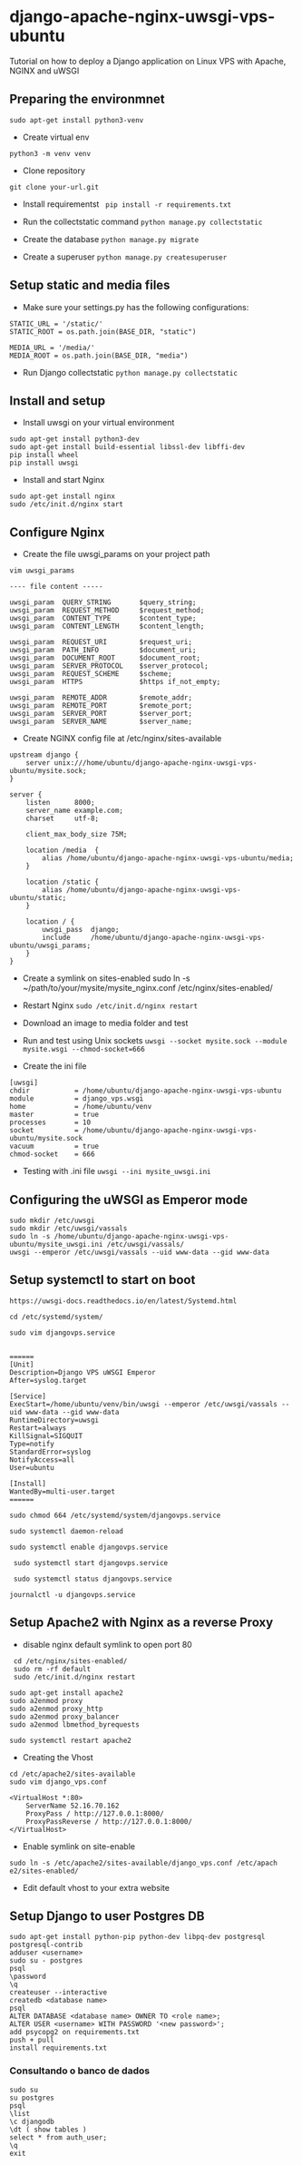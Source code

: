 # django-apache-nginx-uwsgi-vps-ubuntu
Tutorial on how to deploy a Django application on Linux VPS with Apache, NGINX and uWSGI

## Preparing the environmnet
```
sudo apt-get install python3-venv
```
* Create virtual env

```python3 -m venv venv```

* Clone repository

```git clone your-url.git```

* Install requirementst
``` pip install -r requirements.txt```

* Run the collectstatic command 
``` python manage.py collectstatic ```

* Create the database 
``` python manage.py migrate ```

* Create a superuser 
``` python manage.py createsuperuser ```

 ## Setup static and media files
 
 * Make sure your settings.py has the following configurations:
 ```
 STATIC_URL = '/static/'
 STATIC_ROOT = os.path.join(BASE_DIR, "static")
 
 MEDIA_URL = '/media/'
 MEDIA_ROOT = os.path.join(BASE_DIR, "media")
 ```
 
 * Run Django collectstatic
 ```python manage.py collectstatic```

 
 ## Install and setup 
 * Install uwsgi on your virtual environment
 
 ```
 sudo apt-get install python3-dev
 sudo apt-get install build-essential libssl-dev libffi-dev
 pip install wheel
 pip install uwsgi
```
* Install and start Nginx

```
sudo apt-get install nginx
sudo /etc/init.d/nginx start
```
## Configure Nginx

* Create the file uwsgi_params on your project path
```
vim uwsgi_params

---- file content -----

uwsgi_param  QUERY_STRING       $query_string;
uwsgi_param  REQUEST_METHOD     $request_method;
uwsgi_param  CONTENT_TYPE       $content_type;
uwsgi_param  CONTENT_LENGTH     $content_length;

uwsgi_param  REQUEST_URI        $request_uri;
uwsgi_param  PATH_INFO          $document_uri;
uwsgi_param  DOCUMENT_ROOT      $document_root;
uwsgi_param  SERVER_PROTOCOL    $server_protocol;
uwsgi_param  REQUEST_SCHEME     $scheme;
uwsgi_param  HTTPS              $https if_not_empty;

uwsgi_param  REMOTE_ADDR        $remote_addr;
uwsgi_param  REMOTE_PORT        $remote_port;
uwsgi_param  SERVER_PORT        $server_port;
uwsgi_param  SERVER_NAME        $server_name;
```

* Create NGINX config file at /etc/nginx/sites-available
```
upstream django {
    server unix:///home/ubuntu/django-apache-nginx-uwsgi-vps-ubuntu/mysite.sock; 
}

server {
    listen      8000;
    server_name example.com;
    charset     utf-8;

    client_max_body_size 75M; 

    location /media  {
        alias /home/ubuntu/django-apache-nginx-uwsgi-vps-ubuntu/media; 
    }

    location /static {
        alias /home/ubuntu/django-apache-nginx-uwsgi-vps-ubuntu/static;
    }

    location / {
        uwsgi_pass  django;
        include     /home/ubuntu/django-apache-nginx-uwsgi-vps-ubuntu/uwsgi_params; 
    }
}
```

* Create a symlink on sites-enabled
sudo ln -s ~/path/to/your/mysite/mysite_nginx.conf /etc/nginx/sites-enabled/

* Restart Nginx
```sudo /etc/init.d/nginx restart```

* Download an image to media folder and test

* Run and test using Unix sockets
```uwsgi --socket mysite.sock --module mysite.wsgi --chmod-socket=666```

* Create the ini file

```
[uwsgi]
chdir           = /home/ubuntu/django-apache-nginx-uwsgi-vps-ubuntu
module          = django_vps.wsgi
home            = /home/ubuntu/venv
master          = true
processes       = 10
socket          = /home/ubuntu/django-apache-nginx-uwsgi-vps-ubuntu/mysite.sock
vacuum          = true
chmod-socket    = 666
```

* Testing with .ini file
```uwsgi --ini mysite_uwsgi.ini```


## Configuring the uWSGI as Emperor mode
```
sudo mkdir /etc/uwsgi
sudo mkdir /etc/uwsgi/vassals
sudo ln -s /home/ubuntu/django-apache-nginx-uwsgi-vps-ubuntu/mysite_uwsgi.ini /etc/uwsgi/vassals/
uwsgi --emperor /etc/uwsgi/vassals --uid www-data --gid www-data
```
## Setup systemctl to start on boot

```
https://uwsgi-docs.readthedocs.io/en/latest/Systemd.html

cd /etc/systemd/system/

sudo vim djangovps.service


======
[Unit]
Description=Django VPS uWSGI Emperor
After=syslog.target

[Service]
ExecStart=/home/ubuntu/venv/bin/uwsgi --emperor /etc/uwsgi/vassals --uid www-data --gid www-data
RuntimeDirectory=uwsgi
Restart=always
KillSignal=SIGQUIT
Type=notify
StandardError=syslog
NotifyAccess=all
User=ubuntu

[Install]
WantedBy=multi-user.target
======

sudo chmod 664 /etc/systemd/system/djangovps.service

sudo systemctl daemon-reload

sudo systemctl enable djangovps.service

 sudo systemctl start djangovps.service

 sudo systemctl status djangovps.service

journalctl -u djangovps.service

```

## Setup Apache2 with Nginx as a reverse Proxy

* disable nginx default symlink to open port 80
``` 
 cd /etc/nginx/sites-enabled/
 sudo rm -rf default
 sudo /etc/init.d/nginx restart
```

```
sudo apt-get install apache2
sudo a2enmod proxy
sudo a2enmod proxy_http
sudo a2enmod proxy_balancer
sudo a2enmod lbmethod_byrequests
```

```sudo systemctl restart apache2```

* Creating the Vhost

``` 
cd /etc/apache2/sites-available
sudo vim django_vps.conf
```

```
<VirtualHost *:80>
    ServerName 52.16.70.162
    ProxyPass / http://127.0.0.1:8000/
    ProxyPassReverse / http://127.0.0.1:8000/
</VirtualHost>
```

* Enable symlink on site-enable
```
sudo ln -s /etc/apache2/sites-available/django_vps.conf /etc/apach
e2/sites-enabled/
```

* Edit default vhost to your extra website

## Setup Django to user Postgres DB
```
sudo apt-get install python-pip python-dev libpq-dev postgresql postgresql-contrib
adduser <username>
sudo su - postgres
psql
\password
\q
createuser --interactive
createdb <database name>
psql
ALTER DATABASE <database name> OWNER TO <role name>;
ALTER USER <username> WITH PASSWORD '<new password>';
add psycopg2 on requirements.txt
push + pull
install requirements.txt
```
### Consultando o banco de dados
```
sudo su
su postgres
psql
\list
\c djangodb
\dt ( show tables )
select * from auth_user;
\q
exit
```
